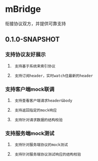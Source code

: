 # mBridge
衔接协议双方，并提供可靠支持

## 0.1.0-SNAPSHOT

### 支持协议友好展示

1.      支持基于系统来索引协议
2.      支持订阅header，实时watch住最新的header

### 支持客户端mock联调

1.      支持查看客户端请求header&body
2.      支持返回指定的mock响应
3.      支持针对请求数据的结构校验

### 支持服务端mock测试

1.      支持针对服务端协议的mock测试
2.      支持针对服务端协议测试响应的结构校验

